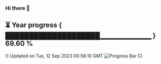### Hi there 👋
⏳ Year progress { ████████████████████▁▁▁▁▁▁▁▁▁▁ } 69.60 %
---
⏰ Updated on Tue, 12 Sep 2023 00:58:10 GMT
![Progress Bar CI](https://github.com/liununu/liununu/workflows/Progress%20Bar%20CI/badge.svg)
